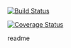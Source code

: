[![Build Status](https://travis-ci.org/just-zed/dimentia-smart-watch.svg?branch=master)](https://travis-ci.org/just-zed/dimentia-smart-watch)

[![Coverage Status](https://coveralls.io/repos/just-zed/dimentia-smart-watch/badge.svg?branch=master&service=github)](https://coveralls.io/github/just-zed/dimentia-smart-watch?branch=master)

readme